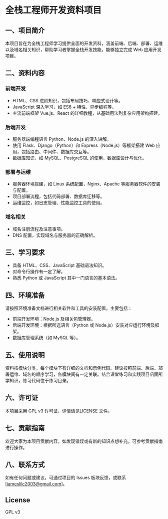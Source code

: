 
# 全栈工程师开发资料项目

## 一、项目简介
本项目旨在为全栈工程师学习提供全面的开发资料，涵盖前端、后端、部署、运维以及域名相关知识，帮助学习者掌握全栈开发技能，能够独立完成 Web 应用开发项目。

## 二、资料内容

### 前端开发
- HTML、CSS 进阶知识，包括布局技巧、响应式设计等。
- JavaScript 深入学习，如 ES6 + 特性、异步编程等。
- 主流前端框架 Vue.js、React 的详细教程，从基础用法到复杂应用架构搭建。

### 后端开发
- 服务器端编程语言 Python、Node.js 的深入讲解。
- 使用 Flask、Django（Python）和 Express（Node.js）等框架搭建 Web 应用，包括路由、中间件、数据库交互等。
- 数据库知识，如 MySQL、PostgreSQL 的使用，数据库设计与优化。

### 部署与运维
- 服务器环境搭建，如 Linux 系统配置，Nginx、Apache 等服务器软件的安装与配置。
- 项目部署流程，包括代码部署、数据库迁移等。
- 运维监控，如日志管理、性能监控工具的使用。

### 域名相关
- 域名注册流程及注意事项。
- DNS 配置，实现域名与服务器的正确解析。

## 三、学习要求
- 具备 HTML、CSS、JavaScript 基础语法知识。
- 对命令行操作有一定了解。
- 熟悉 Python 或 JavaScript 其中一门语言的基本语法。

## 四、环境准备
请按照环境准备文档进行相关软件和工具的安装配置，主要包括：
- 前端开发环境：Node.js 及相关包管理器。
- 后端开发环境：根据所选语言（Python 或 Node.js）安装对应运行环境及框架。
- 数据库管理系统（如 MySQL 等）。

## 五、使用说明
资料按模块分类，每个模块下有详细的文档和示例代码。建议按照前端、后端、部署运维、域名的顺序学习，各模块间有一定关联。结合课堂练习和实践项目巩固所学知识，练习代码位于练习目录。

## 六、许可证
本项目采用 GPL v3 许可证，详情请见LICENSE 文件。

## 七、贡献指南
欢迎大家为本项目贡献内容，如发现错误或有新的知识点想补充，可参考贡献指南进行操作。

## 八、联系方式
如有任何问题或建议，可通过项目的 Issues 板块反馈，或联系 [jameslilc2003@gmail.com]。

## License

GPL v3
```


